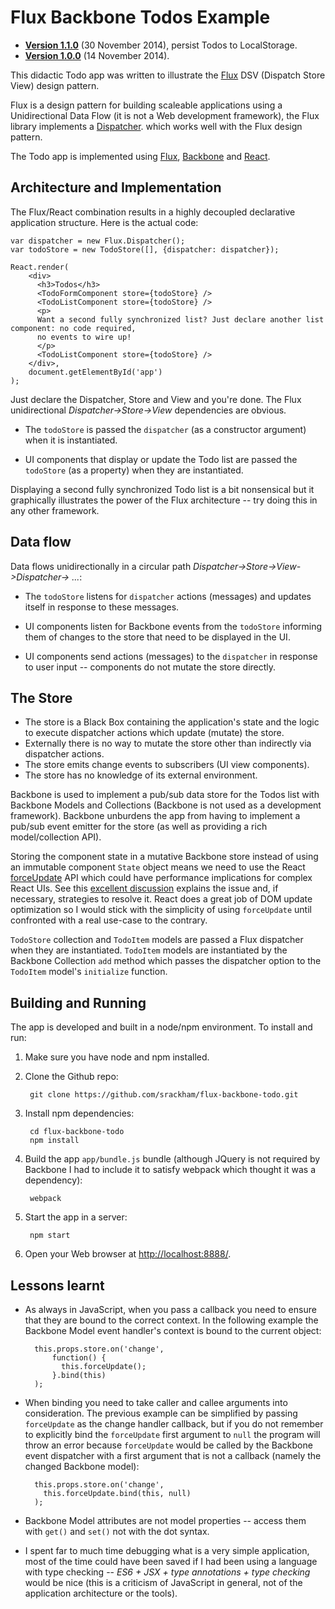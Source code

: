 # Flux Backbone Todos Example

- **[Version 1.1.0](https://github.com/srackham/flux-backbone-todo/tree/1.1.0)** (30 November 2014), persist Todos to LocalStorage.
- **[Version 1.0.0](https://github.com/srackham/flux-backbone-todo/tree/1.0.0)** (14 November 2014).

This didactic Todo app was written to illustrate the
[Flux](http://facebook.github.io/react/blog/2014/05/06/flux.html) DSV
(Dispatch Store View) design pattern.

Flux is a design pattern for building scaleable applications using a
Unidirectional Data Flow (it is not a Web development framework), the
Flux library implements a
[Dispatcher](http://facebook.github.io/flux/docs/dispatcher.html).
which works well with the Flux design pattern.

The Todo app is implemented using
[Flux](http://facebook.github.io/react/blog/2014/05/06/flux.html),
[Backbone](http://backbonejs.org/) and
[React](http://facebook.github.io/react/index.html).


## Architecture and Implementation
The Flux/React combination results in a highly decoupled declarative
application structure. Here is the actual code:

    var dispatcher = new Flux.Dispatcher();
    var todoStore = new TodoStore([], {dispatcher: dispatcher});

    React.render(
        <div>
          <h3>Todos</h3>
          <TodoFormComponent store={todoStore} />
          <TodoListComponent store={todoStore} />
          <p>
          Want a second fully synchronized list? Just declare another list component: no code required,
          no events to wire up!
          </p>
          <TodoListComponent store={todoStore} />
        </div>,
        document.getElementById('app')
    );

Just declare the Dispatcher, Store and View and you're done. The
Flux unidirectional _Dispatcher->Store->View_ dependencies are
obvious.

- The `todoStore` is passed the `dispatcher` (as a constructor
  argument) when it is instantiated.

- UI components that display or update the Todo list are passed the
  `todoStore` (as a property) when they are instantiated.

Displaying a second fully synchronized Todo list is a bit nonsensical
but it graphically illustrates the power of the Flux architecture --
try doing this in any other framework.


## Data flow
Data flows unidirectionally in a circular path
_Dispatcher->Store->View->Dispatcher-> ..._:

- The `todoStore` listens for `dispatcher` actions (messages) and updates
  itself in response to these messages.

- UI components listen for Backbone events from the `todoStore`
  informing them of changes to the store that need to be displayed in
  the UI.

- UI components send actions (messages) to the `dispatcher` in
  response to user input -- components do not mutate the store
  directly.


## The Store
- The store is a Black Box containing the application's state and the
  logic to execute dispatcher actions which update (mutate) the store.
- Externally there is no way to mutate the store other than indirectly
  via dispatcher actions.
- The store emits change events to subscribers (UI view components).
- The store has no knowledge of its external environment.

Backbone is used to implement a pub/sub data store for the Todos list
with Backbone Models and Collections (Backbone is not used as a
development framework). Backbone unburdens the app from having to
implement a pub/sub event emitter for the store (as well as providing
a rich model/collection API).

Storing the component state in a mutative Backbone store instead of
using an immutable component `State` object means we need to use the
React
[forceUpdate](http://facebook.github.io/react/docs/component-api.html#forceupdate)
API which could have performance implications for complex React UIs.
See this [excellent
discussion](http://stackoverflow.com/questions/21709905/can-i-avoid-forceupdate-when-using-react-with-backbone)
explains the issue and, if necessary, strategies to resolve it.  React
does a great job of DOM update optimization so I would stick with the
simplicity of using `forceUpdate` until confronted with a real
use-case to the contrary.

`TodoStore` collection and `TodoItem` models are passed a Flux
dispatcher when they are instantiated. `TodoItem` models are
instantiated by the Backbone Collection `add` method which passes the
dispatcher option to the `TodoItem` model's `initialize` function.


## Building and Running
The app is developed and built in a node/npm environment. To install
and run:

1. Make sure you have node and npm installed.

2. Clone the Github repo:

        git clone https://github.com/srackham/flux-backbone-todo.git

3. Install npm dependencies:

        cd flux-backbone-todo
        npm install

4. Build the app `app/bundle.js` bundle (although JQuery is not
  required by Backbone I had to include it to satisfy webpack which
  thought it was a dependency):

        webpack

5. Start the app in a server:

        npm start

6. Open your Web browser at <http://localhost:8888/>.


## Lessons learnt
- As always in JavaScript, when you pass a callback you need to ensure
  that they are bound to the correct context. In the following example
  the Backbone Model event handler's context is bound to the current
  object:

        this.props.store.on('change',
            function() {
              this.forceUpdate();
            }.bind(this)
        );

- When binding you need to take caller and callee arguments into
  consideration. The previous example can be simplified by passing
  `forceUpdate` as the change handler callback, but if you do not
  remember to explicitly bind the `forceUpdate` first argument to
  `null` the program will throw an error because `forceUpdate` would
  be called by the Backbone event dispatcher with a first argument
  that is not a callback (namely the changed Backbone model):

        this.props.store.on('change',
          this.forceUpdate.bind(this, null)
        );

- Backbone Model attributes are not model properties -- access them
  with `get()` and `set()` not with the dot syntax.

- I spent far to much time debugging what is a very simple
  application, most of the time could have been saved if I had been
  using a language with type checking -- _ES6 + JSX + type
  annotations + type checking_  would be nice (this is a criticism of
  JavaScript in general, not of the application architecture or the
  tools).

